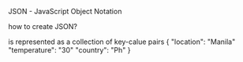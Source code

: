 JSON - JavaScript Object Notation

how to create JSON?

is represented as a collection of key-calue pairs
{
"location": "Manila"
"temperature": "30"
"country": "Ph"
}
